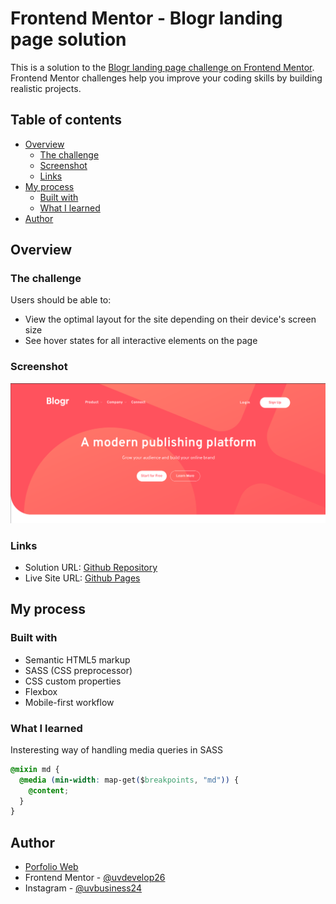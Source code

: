 # Frontend Mentor - Blogr landing page solution

This is a solution to the [Blogr landing page challenge on Frontend Mentor](https://www.frontendmentor.io/challenges/blogr-landing-page-EX2RLAApP). Frontend Mentor challenges help you improve your coding skills by building realistic projects.


## Table of contents

- [Overview](#overview)
  - [The challenge](#the-challenge)
  - [Screenshot](#screenshot)
  - [Links](#links)
- [My process](#my-process)
  - [Built with](#built-with)
  - [What I learned](#what-i-learned)
- [Author](#author)



## Overview

### The challenge

Users should be able to:

- View the optimal layout for the site depending on their device's screen size 
- See hover states for all interactive elements on the page

### Screenshot

![Cropped Scream shot](./capturas/captura-cortado.png)


### Links

- Solution URL: [Github Repository](https://github.com/uvdevelop26/blogr-landing-page)
- Live Site URL: [Github Pages](https://uvdevelop26.github.io/blogr-landing-page/)

## My process

### Built with

- Semantic HTML5 markup
- SASS (CSS preprocessor)
- CSS custom properties
- Flexbox
- Mobile-first workflow

### What I learned

Insteresting way of handling media queries in SASS 
```CSS
@mixin md {
  @media (min-width: map-get($breakpoints, "md")) {
    @content;
  }
}
```

## Author

- [Porfolio Web](https://porfolio-uvbusiness.netlify.app/)
- Frontend Mentor - [@uvdevelop26](https://www.frontendmentor.io/profile/uvdevelop26)
- Instagram - [@uvbusiness24](https://www.instagram.com/uvbusiness24/)


